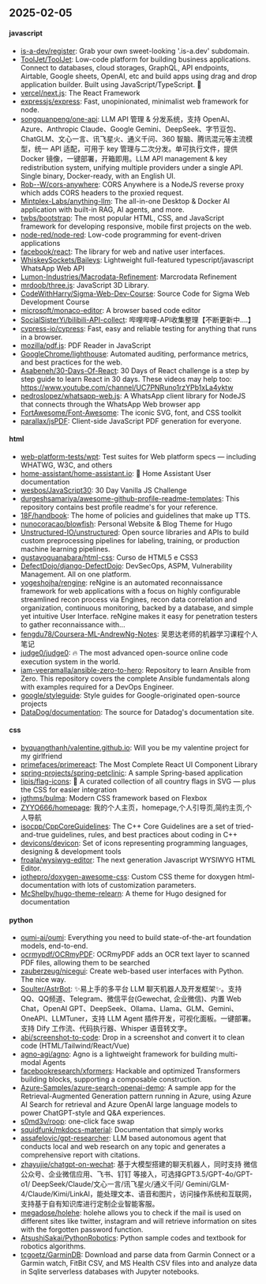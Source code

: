 ## 2025-02-05

#### javascript
* [is-a-dev/register](https://github.com/is-a-dev/register): Grab your own sweet-looking '.is-a.dev' subdomain.
* [ToolJet/ToolJet](https://github.com/ToolJet/ToolJet): Low-code platform for building business applications. Connect to databases, cloud storages, GraphQL, API endpoints, Airtable, Google sheets, OpenAI, etc and build apps using drag and drop application builder. Built using JavaScript/TypeScript. 🚀
* [vercel/next.js](https://github.com/vercel/next.js): The React Framework
* [expressjs/express](https://github.com/expressjs/express): Fast, unopinionated, minimalist web framework for node.
* [songquanpeng/one-api](https://github.com/songquanpeng/one-api): LLM API 管理 & 分发系统，支持 OpenAI、Azure、Anthropic Claude、Google Gemini、DeepSeek、字节豆包、ChatGLM、文心一言、讯飞星火、通义千问、360 智脑、腾讯混元等主流模型，统一 API 适配，可用于 key 管理与二次分发。单可执行文件，提供 Docker 镜像，一键部署，开箱即用。LLM API management & key redistribution system, unifying multiple providers under a single API. Single binary, Docker-ready, with an English UI.
* [Rob--W/cors-anywhere](https://github.com/Rob--W/cors-anywhere): CORS Anywhere is a NodeJS reverse proxy which adds CORS headers to the proxied request.
* [Mintplex-Labs/anything-llm](https://github.com/Mintplex-Labs/anything-llm): The all-in-one Desktop & Docker AI application with built-in RAG, AI agents, and more.
* [twbs/bootstrap](https://github.com/twbs/bootstrap): The most popular HTML, CSS, and JavaScript framework for developing responsive, mobile first projects on the web.
* [node-red/node-red](https://github.com/node-red/node-red): Low-code programming for event-driven applications
* [facebook/react](https://github.com/facebook/react): The library for web and native user interfaces.
* [WhiskeySockets/Baileys](https://github.com/WhiskeySockets/Baileys): Lightweight full-featured typescript/javascript WhatsApp Web API
* [Lumon-Industries/Macrodata-Refinement](https://github.com/Lumon-Industries/Macrodata-Refinement): Marcrodata Refinement
* [mrdoob/three.js](https://github.com/mrdoob/three.js): JavaScript 3D Library.
* [CodeWithHarry/Sigma-Web-Dev-Course](https://github.com/CodeWithHarry/Sigma-Web-Dev-Course): Source Code for Sigma Web Development Course
* [microsoft/monaco-editor](https://github.com/microsoft/monaco-editor): A browser based code editor
* [SocialSisterYi/bilibili-API-collect](https://github.com/SocialSisterYi/bilibili-API-collect): 哔哩哔哩-API收集整理【不断更新中....】
* [cypress-io/cypress](https://github.com/cypress-io/cypress): Fast, easy and reliable testing for anything that runs in a browser.
* [mozilla/pdf.js](https://github.com/mozilla/pdf.js): PDF Reader in JavaScript
* [GoogleChrome/lighthouse](https://github.com/GoogleChrome/lighthouse): Automated auditing, performance metrics, and best practices for the web.
* [Asabeneh/30-Days-Of-React](https://github.com/Asabeneh/30-Days-Of-React): 30 Days of React challenge is a step by step guide to learn React in 30 days. These videos may help too: https://www.youtube.com/channel/UC7PNRuno1rzYPb1xLa4yktw
* [pedroslopez/whatsapp-web.js](https://github.com/pedroslopez/whatsapp-web.js): A WhatsApp client library for NodeJS that connects through the WhatsApp Web browser app
* [FortAwesome/Font-Awesome](https://github.com/FortAwesome/Font-Awesome): The iconic SVG, font, and CSS toolkit
* [parallax/jsPDF](https://github.com/parallax/jsPDF): Client-side JavaScript PDF generation for everyone.

#### html
* [web-platform-tests/wpt](https://github.com/web-platform-tests/wpt): Test suites for Web platform specs — including WHATWG, W3C, and others
* [home-assistant/home-assistant.io](https://github.com/home-assistant/home-assistant.io): 📘 Home Assistant User documentation
* [wesbos/JavaScript30](https://github.com/wesbos/JavaScript30): 30 Day Vanilla JS Challenge
* [durgeshsamariya/awesome-github-profile-readme-templates](https://github.com/durgeshsamariya/awesome-github-profile-readme-templates): This repository contains best profile readme's for your reference.
* [18F/handbook](https://github.com/18F/handbook): The home of policies and guidelines that make up TTS.
* [nunocoracao/blowfish](https://github.com/nunocoracao/blowfish): Personal Website & Blog Theme for Hugo
* [Unstructured-IO/unstructured](https://github.com/Unstructured-IO/unstructured): Open source libraries and APIs to build custom preprocessing pipelines for labeling, training, or production machine learning pipelines.
* [gustavoguanabara/html-css](https://github.com/gustavoguanabara/html-css): Curso de HTML5 e CSS3
* [DefectDojo/django-DefectDojo](https://github.com/DefectDojo/django-DefectDojo): DevSecOps, ASPM, Vulnerability Management. All on one platform.
* [yogeshojha/rengine](https://github.com/yogeshojha/rengine): reNgine is an automated reconnaissance framework for web applications with a focus on highly configurable streamlined recon process via Engines, recon data correlation and organization, continuous monitoring, backed by a database, and simple yet intuitive User Interface. reNgine makes it easy for penetration testers to gather reconnaissance with…
* [fengdu78/Coursera-ML-AndrewNg-Notes](https://github.com/fengdu78/Coursera-ML-AndrewNg-Notes): 吴恩达老师的机器学习课程个人笔记
* [judge0/judge0](https://github.com/judge0/judge0): 🔥 The most advanced open-source online code execution system in the world.
* [iam-veeramalla/ansible-zero-to-hero](https://github.com/iam-veeramalla/ansible-zero-to-hero): Repository to learn Ansible from Zero. This repository covers the complete Ansible fundamentals along with examples required for a DevOps Engineer.
* [google/styleguide](https://github.com/google/styleguide): Style guides for Google-originated open-source projects
* [DataDog/documentation](https://github.com/DataDog/documentation): The source for Datadog's documentation site.

#### css
* [byquangthanh/valentine.github.io](https://github.com/byquangthanh/valentine.github.io): Will you be my valentine project for my girlfriend
* [primefaces/primereact](https://github.com/primefaces/primereact): The Most Complete React UI Component Library
* [spring-projects/spring-petclinic](https://github.com/spring-projects/spring-petclinic): A sample Spring-based application
* [lipis/flag-icons](https://github.com/lipis/flag-icons): 🎏 A curated collection of all country flags in SVG — plus the CSS for easier integration
* [jgthms/bulma](https://github.com/jgthms/bulma): Modern CSS framework based on Flexbox
* [ZYYO666/homepage](https://github.com/ZYYO666/homepage): 我的个人主页，homepage,个人引导页,简约主页,个人导航
* [isocpp/CppCoreGuidelines](https://github.com/isocpp/CppCoreGuidelines): The C++ Core Guidelines are a set of tried-and-true guidelines, rules, and best practices about coding in C++
* [devicons/devicon](https://github.com/devicons/devicon): Set of icons representing programming languages, designing & development tools
* [froala/wysiwyg-editor](https://github.com/froala/wysiwyg-editor): The next generation Javascript WYSIWYG HTML Editor.
* [jothepro/doxygen-awesome-css](https://github.com/jothepro/doxygen-awesome-css): Custom CSS theme for doxygen html-documentation with lots of customization parameters.
* [McShelby/hugo-theme-relearn](https://github.com/McShelby/hugo-theme-relearn): A theme for Hugo designed for documentation

#### python
* [oumi-ai/oumi](https://github.com/oumi-ai/oumi): Everything you need to build state-of-the-art foundation models, end-to-end.
* [ocrmypdf/OCRmyPDF](https://github.com/ocrmypdf/OCRmyPDF): OCRmyPDF adds an OCR text layer to scanned PDF files, allowing them to be searched
* [zauberzeug/nicegui](https://github.com/zauberzeug/nicegui): Create web-based user interfaces with Python. The nice way.
* [Soulter/AstrBot](https://github.com/Soulter/AstrBot): ✨易上手的多平台 LLM 聊天机器人及开发框架✨。支持 QQ、QQ频道、Telegram、微信平台(Gewechat, 企业微信)、内置 Web Chat，OpenAI GPT、DeepSeek、Ollama、Llama、GLM、Gemini、OneAPI、LLMTuner，支持 LLM Agent 插件开发，可视化面板。一键部署。支持 Dify 工作流、代码执行器、Whisper 语音转文字。
* [abi/screenshot-to-code](https://github.com/abi/screenshot-to-code): Drop in a screenshot and convert it to clean code (HTML/Tailwind/React/Vue)
* [agno-agi/agno](https://github.com/agno-agi/agno): Agno is a lightweight framework for building multi-modal Agents
* [facebookresearch/xformers](https://github.com/facebookresearch/xformers): Hackable and optimized Transformers building blocks, supporting a composable construction.
* [Azure-Samples/azure-search-openai-demo](https://github.com/Azure-Samples/azure-search-openai-demo): A sample app for the Retrieval-Augmented Generation pattern running in Azure, using Azure AI Search for retrieval and Azure OpenAI large language models to power ChatGPT-style and Q&A experiences.
* [s0md3v/roop](https://github.com/s0md3v/roop): one-click face swap
* [squidfunk/mkdocs-material](https://github.com/squidfunk/mkdocs-material): Documentation that simply works
* [assafelovic/gpt-researcher](https://github.com/assafelovic/gpt-researcher): LLM based autonomous agent that conducts local and web research on any topic and generates a comprehensive report with citations.
* [zhayujie/chatgpt-on-wechat](https://github.com/zhayujie/chatgpt-on-wechat): 基于大模型搭建的聊天机器人，同时支持 微信公众号、企业微信应用、飞书、钉钉 等接入，可选择GPT3.5/GPT-4o/GPT-o1/ DeepSeek/Claude/文心一言/讯飞星火/通义千问/ Gemini/GLM-4/Claude/Kimi/LinkAI，能处理文本、语音和图片，访问操作系统和互联网，支持基于自有知识库进行定制企业智能客服。
* [megadose/holehe](https://github.com/megadose/holehe): holehe allows you to check if the mail is used on different sites like twitter, instagram and will retrieve information on sites with the forgotten password function.
* [AtsushiSakai/PythonRobotics](https://github.com/AtsushiSakai/PythonRobotics): Python sample codes and textbook for robotics algorithms.
* [tcgoetz/GarminDB](https://github.com/tcgoetz/GarminDB): Download and parse data from Garmin Connect or a Garmin watch, FitBit CSV, and MS Health CSV files into and analyze data in Sqlite serverless databases with Jupyter notebooks.
